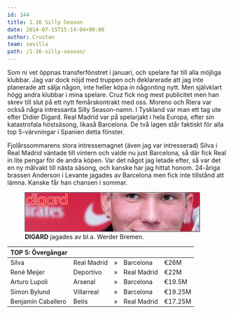 ```yaml
---
id: 144
title: 1.16 Silly Season
date: 2014-07-15T15:14:04+00:00
author: Crustan
team: sevilla
path: /1-16-silly-season/
---
```


Som ni vet öppnas transferfönstret i januari, och spelare far till alla möjliga klubbar. Jag var dock nöjd med truppen och deklarerade att jag inte planerade att sälja någon, inte heller köpa in någonting nytt. Men självklart högg andra klubbar i mina spelare. Cruz fick nog mest publicitet men han skrev till slut på ett nytt femårskontrakt med oss. Moreno och Riera var också några intressanta Silly Season-namn. I Tyskland var man ett tag ute efter Didier Digard. Real Madrid var på spelarjakt i hela Europa, efter sin katastrofala höstsäsong, likaså Barcelona. De två lagen står faktiskt för alla top 5-värvningar i Spanien detta fönster.

Fjolårssommarens stora intressemagnet (även jag var intresserad) Silva i Real Madrid väntade till vintern och valde nu just Barcelona, så där fick Real in lite pengar för de andra köpen. Var det något jag letade efter, så var det en ny målvakt till nästa säsong, och kanske har jag hittat honom. 24-åriga brassen Anderson i Levante jagades av Barcelona men fick inte tillstånd att lämna. Kanske får han chansen i sommar.

<figure>
  <img src="../images/digard.png" alt="digard"  />
  <figcaption><strong>DIGARD</strong> jagades av bl.a. Werder Bremen.</figcaption>
</figure>

| TOP 5: Övergångar  |             |     |             |         |
| ------------------ | ----------- | --- | ----------- | ------- |
| Silva              | Real Madrid | »   | Barcelona   | €26M    |
| René Meijer        | Deportivo   | »   | Real Madrid | €22M    |
| Arturo Lupoli      | Arsenal     | »   | Barcelona   | €19.5M  |
| Simon Bylund       | Villarreal  | »   | Barcelona   | €19.25M |
| Benjamín Caballero | Betis       | »   | Real Madrid | €17.25M |
